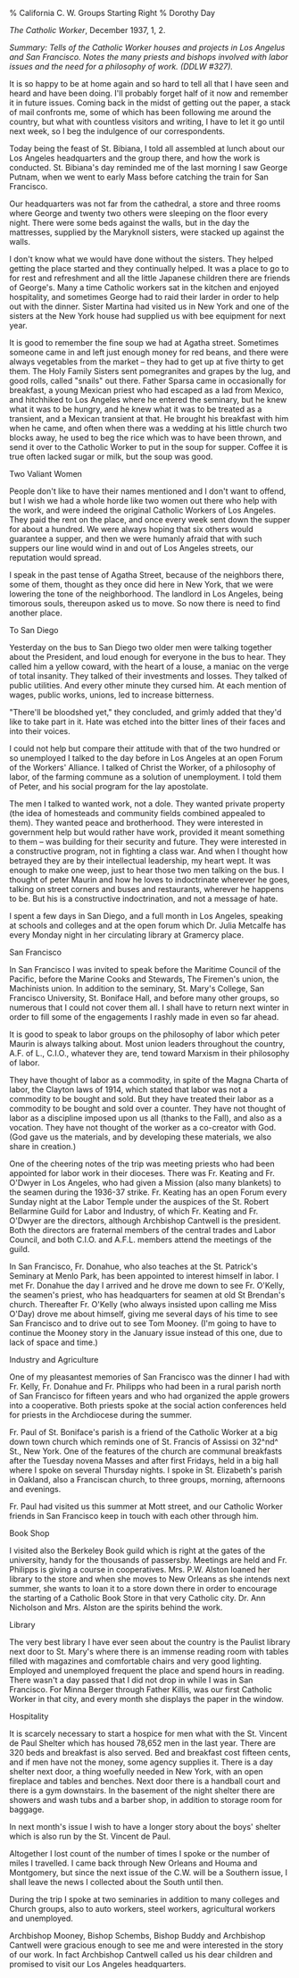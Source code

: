 % California C. W. Groups Starting Right
% Dorothy Day

*The Catholic Worker*, December 1937, 1, 2.

*Summary: Tells of the Catholic Worker houses and projects in Los
Angelus and San Francisco. Notes the many priests and bishops involved
with labor issues and the need for a philosophy of work. (DDLW \#327).*

It is so happy to be at home again and so hard to tell all that I have
seen and heard and have been doing. I'll probably forget half of it now
and remember it in future issues. Coming back in the midst of getting
out the paper, a stack of mail confronts me, some of which has been
following me around the country, but what with countless visitors and
writing, I have to let it go until next week, so I beg the indulgence of
our correspondents.

Today being the feast of St. Bibiana, I told all assembled at lunch
about our Los Angeles headquarters and the group there, and how the work
is conducted. St. Bibiana's day reminded me of the last morning I saw
George Putnam, when we went to early Mass before catching the train for
San Francisco.

Our headquarters was not far from the cathedral, a store and three rooms
where George and twenty two others were sleeping on the floor every
night. There were some beds against the walls, but in the day the
mattresses, supplied by the Maryknoll sisters, were stacked up against
the walls.

I don't know what we would have done without the sisters. They helped
getting the place started and they continually helped. It was a place to
go to for rest and refreshment and all the little Japanese children
there are friends of George's. Many a time Catholic workers sat in the
kitchen and enjoyed hospitality, and sometimes George had to raid their
larder in order to help out with the dinner. Sister Martina had visited
us in New York and one of the sisters at the New York house had supplied
us with bee equipment for next year.

It is good to remember the fine soup we had at Agatha street. Sometimes
someone came in and left just enough money for red beans, and there were
always vegetables from the market – they had to get up at five thirty to
get them. The Holy Family Sisters sent pomegranites and grapes by the
lug, and good rolls, called "snails" out there. Father Sparsa came in
occasionally for breakfast, a young Mexican priest who had escaped as a
lad from Mexico, and hitchhiked to Los Angeles where he entered the
seminary, but he knew what it was to be hungry, and he knew what it was
to be treated as a transient, and a Mexican transient at that. He
brought his breakfast with him when he came, and often when there was a
wedding at his little church two blocks away, he used to beg the rice
which was to have been thrown, and send it over to the Catholic Worker
to put in the soup for supper. Coffee it is true often lacked sugar or
milk, but the soup was good.

Two Valiant Women

People don't like to have their names mentioned and I don't want to
offend, but I wish we had a whole horde like two women out there who
help with the work, and were indeed the original Catholic Workers of Los
Angeles. They paid the rent on the place, and once every week sent down
the supper for about a hundred. We were always hoping that six others
would guarantee a supper, and then we were humanly afraid that with such
suppers our line would wind in and out of Los Angeles streets, our
reputation would spread.

I speak in the past tense of Agatha Street, because of the neighbors
there, some of them, thought as they once did here in New York, that we
were lowering the tone of the neighborhood. The landlord in Los Angeles,
being timorous souls, thereupon asked us to move. So now there is need
to find another place.

To San Diego

Yesterday on the bus to San Diego two older men were talking together
about the President, and loud enough for everyone in the bus to hear.
They called him a yellow coward, with the heart of a louse, a maniac on
the verge of total insanity. They talked of their investments and
losses. They talked of public utilities. And every other minute they
cursed him. At each mention of wages, public works, unions, led to
increase bitterness.

"There'll be bloodshed yet," they concluded, and grimly added that
they'd like to take part in it. Hate was etched into the bitter lines of
their faces and into their voices.

I could not help but compare their attitude with that of the two hundred
or so unemployed I talked to the day before in Los Angeles at an open
Forum of the Workers' Alliance. I talked of Christ the Worker, of a
philosophy of labor, of the farming commune as a solution of
unemployment. I told them of Peter, and his social program for the lay
apostolate.

The men I talked to wanted work, not a dole. They wanted private
property (the idea of homesteads and community fields combined appealed
to them). They wanted peace and brotherhood. They were interested in
government help but would rather have work, provided it meant something
to them – was building for their security and future. They were
interested in a constructive program, not in fighting a class war. And
when I thought how betrayed they are by their intellectual leadership,
my heart wept. It was enough to make one weep, just to hear those two
men talking on the bus. I thought of peter Maurin and how he loves to
indoctrinate wherever he goes, talking on street corners and buses and
restaurants, wherever he happens to be. But his is a constructive
indoctrination, and not a message of hate.

I spent a few days in San Diego, and a full month in Los Angeles,
speaking at schools and colleges and at the open forum which Dr. Julia
Metcalfe has every Monday night in her circulating library at Gramercy
place.

San Francisco

In San Francisco I was invited to speak before the Maritime Council of
the Pacific, before the Marine Cooks and Stewards, The Firemen's union,
the Machinists union. In addition to the seminary, St. Mary's College,
San Francisco University, St. Boniface Hall, and before many other
groups, so numerous that I could not cover them all. I shall have to
return next winter in order to fill some of the engagements I rashly
made in even so far ahead.

It is good to speak to labor groups on the philosophy of labor which
peter Maurin is always talking about. Most union leaders throughout the
country, A.F. of L., C.I.O., whatever they are, tend toward Marxism in
their philosophy of labor.

They have thought of labor as a commodity, in spite of the Magna Charta
of labor, the Clayton laws of 1914, which stated that labor was not a
commodity to be bought and sold. But they have treated their labor as a
commodity to be bought and sold over a counter. They have not thought of
labor as a discipline imposed upon us all (thanks to the Fall), and also
as a vocation. They have not thought of the worker as a co-creator with
God. (God gave us the materials, and by developing these materials, we
also share in creation.)

One of the cheering notes of the trip was meeting priests who had been
appointed for labor work in their dioceses. There was Fr. Keating and
Fr. O'Dwyer in Los Angeles, who had given a Mission (also many blankets)
to the seamen during the 1936-37 strike. Fr. Keating has an open Forum
every Sunday night at the Labor Temple under the auspices of the St.
Robert Bellarmine Guild for Labor and Industry, of which Fr. Keating and
Fr. O'Dwyer are the directors, although Archbishop Cantwell is the
president. Both the directors are fraternal members of the central
trades and Labor Council, and both C.I.O. and A.F.L. members attend the
meetings of the guild.

In San Francisco, Fr. Donahue, who also teaches at the St. Patrick's
Seminary at Menlo Park, has been appointed to interest himself in labor.
I met Fr. Donahue the day I arrived and he drove me down to see Fr.
O'Kelly, the seamen's priest, who has headquarters for seamen at old St
Brendan's church. Thereafter Fr. O'Kelly (who always insisted upon
calling me Miss O'Day) drove me about himself, giving me several days of
his time to see San Francisco and to drive out to see Tom Mooney. (I'm
going to have to continue the Mooney story in the January issue instead
of this one, due to lack of space and time.)

Industry and Agriculture

One of my pleasantest memories of San Francisco was the dinner I had
with Fr. Kelly, Fr. Donahue and Fr. Philipps who had been in a rural
parish north of San Francisco for fifteen years and who had organized
the apple growers into a cooperative. Both priests spoke at the social
action conferences held for priests in the Archdiocese during the
summer.

Fr. Paul of St. Boniface's parish is a friend of the Catholic Worker at
a big down town church which reminds one of St. Francis of Assissi on
32^nd^ St., New York. One of the features of the church are communal
breakfasts after the Tuesday novena Masses and after first Fridays, held
in a big hall where I spoke on several Thursday nights. I spoke in St.
Elizabeth's parish in Oakland, also a Franciscan church, to three
groups, morning, afternoons and evenings.

Fr. Paul had visited us this summer at Mott street, and our Catholic
Worker friends in San Francisco keep in touch with each other through
him.

Book Shop

I visited also the Berkeley Book guild which is right at the gates of
the university, handy for the thousands of passersby. Meetings are held
and Fr. Philipps is giving a course in cooperatives. Mrs. P.W. Alston
loaned her library to the store and when she moves to New Orleans as she
intends next summer, she wants to loan it to a store down there in order
to encourage the starting of a Catholic Book Store in that very Catholic
city. Dr. Ann Nicholson and Mrs. Alston are the spirits behind the work.

Library

The very best library I have ever seen about the country is the Paulist
library next door to St. Mary's where there is an immense reading room
with tables filled with magazines and comfortable chairs and very good
lighting. Employed and unemployed frequent the place and spend hours in
reading. There wasn't a day passed that I did not drop in while I was in
San Francisco. For Minna Berger through Father Killis, was our first
Catholic Worker in that city, and every month she displays the paper in
the window.

Hospitality

It is scarcely necessary to start a hospice for men what with the St.
Vincent de Paul Shelter which has housed 78,652 men in the last year.
There are 320 beds and breakfast is also served. Bed and breakfast cost
fifteen cents, and if men have not the money, some agency supplies it.
There is a day shelter next door, a thing woefully needed in New York,
with an open fireplace and tables and benches. Next door there is a
handball court and there is a gym downstairs. In the basement of the
night shelter there are showers and wash tubs and a barber shop, in
addition to storage room for baggage.

In next month's issue I wish to have a longer story about the boys'
shelter which is also run by the St. Vincent de Paul.

Altogether I lost count of the number of times I spoke or the number of
miles I travelled. I came back through New Orleans and Houma and
Montgomery, but since the next issue of the C.W. will be a Southern
issue, I shall leave the news I collected about the South until then.

During the trip I spoke at two seminaries in addition to many colleges
and Church groups, also to auto workers, steel workers, agricultural
workers and unemployed.

Archbishop Mooney, Bishop Schembs, Bishop Buddy and Archbishop Cantwell
were gracious enough to see me and were interested in the story of our
work. In fact Archbishop Cantwell called us his dear children and
promised to visit our Los Angeles headquarters.


